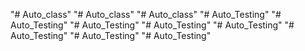 "# Auto_class" 
"# Auto_class" 
"# Auto_class" 
"# Auto_Testing" 
"# Auto_Testing" 
"# Auto_Testing" 
"# Auto_Testing" 
"# Auto_Testing" 
"# Auto_Testing" 
"# Auto_Testing" 
"# Auto_Testing" 
